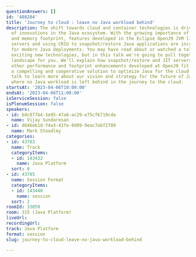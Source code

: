 ```yaml
---
questionAnswers: []
id: '408284'
title: 'Journey to cloud : leave no Java workload behind'
description: The shift towards cloud and container technologies is driving a number
  of innovations in the Java ecosystem. With the growing importance of startup time
  and memory footprint, features developed in the Eclipse OpenJ9 JVM like remote JIT
  servers and using CRIU to snapshot/restore Java applications are increasingly relevant
  for modern Java deployments. You may have read about or watched a talk about these
  exciting new technologies, but in this talk we're going to pull together the full
  landscape for you. We'll explain how snapshot/restore and JIT servers and all the
  other performance and footprint enhancements developed at OpenJ9 fit together as
  a compelling and cooperative solution to optimize Java for the cloud. Come to this
  talk to learn more about our vision and strategy for the future of Java performance,
  where no Java workload is left behind in the journey to the cloud.
startsAt: '2023-04-06T10:00:00'
endsAt: '2023-04-06T11:00:00'
isServiceSession: false
isPlenumSession: false
speakers:
- id: b4c877b4-1e95-47a6-ac29-e75cf6719cda
  name: Vijay Sundaresan
- id: d646eb1d-f4a3-41fe-9d99-9eac7abf2789
  name: Mark Stoodley
categories:
- id: 43783
  name: Track
  categoryItems:
  - id: 143432
    name: Java Platform
  sort: 0
- id: 43785
  name: Session Format
  categoryItems:
  - id: 143440
    name: session
  sort: 2
roomId: 33059
room: 315 (Java Platform)
liveUrl: 
recordingUrl: 
track: Java Platform
format: session
slug: journey-to-cloud-leave-no-java-workload-behind

---
```

